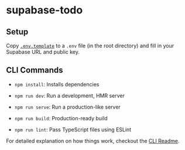 # supabase-todo

## Setup
Copy [`.env.template`](.env.template) to a `.env` file (in the root directory) and fill in your Supabase URL and public key.

## CLI Commands
*   `npm install`: Installs dependencies

*   `npm run dev`: Run a development, HMR server

*   `npm run serve`: Run a production-like server

*   `npm run build`: Production-ready build

*   `npm run lint`: Pass TypeScript files using ESLint


For detailed explanation on how things work, checkout the [CLI Readme](https://github.com/developit/preact-cli/blob/master/README.md).
